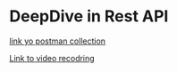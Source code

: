# DeepDive in Rest API


[link yo postman collection](https://www.getpostman.com/collections/ac28440cea4f5f160eac)

[Link to video recodring](https://northeuroper-notifyp.svc.ms/api/v2/tracking/method/Click?mi=6cidr3iyME6Q_v1ruAFVrw&tc=StreamVideo&cs=28641a5053ad170bccbf3bfe28b2dd82&ru=https%3a%2f%2fweb.microsoftstream.com%2fvideo%2f20972bf0-8708-4892-864c-ab9721c82997) 
